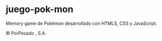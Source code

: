 # juego-pok-mon

Memory game de Pokémon desarrollado con HTMLS, CSS y JavaScript.

© PorPesado , S.A.
